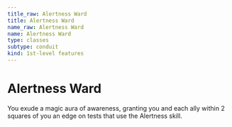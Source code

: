 ```yaml
---
title_raw: Alertness Ward
title: Alertness Ward
name_raw: Alertness Ward
name: Alertness Ward
type: classes
subtype: conduit
kind: 1st-level features
---
```


# Alertness Ward

You exude a magic aura of awareness, granting you and each ally within 2 squares of you an edge on tests that use the Alertness skill.
